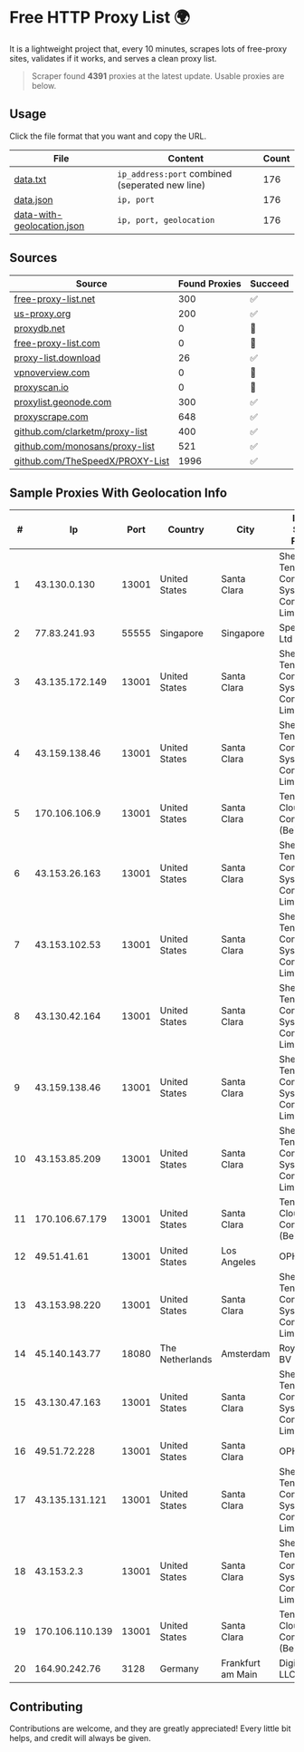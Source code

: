 
# Free HTTP Proxy List 🌍

It is a lightweight project that, every 10 minutes, scrapes lots of free-proxy sites, validates if it works, and serves a clean proxy list.


> Scraper found **4391** proxies at the latest update. Usable proxies are below.

## Usage

Click the file format that you want and copy the URL.


|File|Content|Count|
|----|-------|-----|
|[data.txt](https://raw.githubusercontent.com/themiralay/Proxy-List-World/master/data.txt)|`ip_address:port` combined (seperated new line)|176|
|[data.json](https://raw.githubusercontent.com/themiralay/Proxy-List-World/master/data.json)|`ip, port`|176|
|[data-with-geolocation.json](https://raw.githubusercontent.com/themiralay/Proxy-List-World/master/data-with-geolocation.json)|`ip, port, geolocation`|176|

## Sources

|Source|Found Proxies|Succeed|
|------|-------------|-------|
|[free-proxy-list.net](https://free-proxy-list.net)|300|✅|
|[us-proxy.org](https://www.us-proxy.org)|200|✅|
|[proxydb.net](http://proxydb.net)|0|🚫|
|[free-proxy-list.com](https://free-proxy-list.com/?page=&port=&type%5B%5D=http&type%5B%5D=https&up_time=0&search=Search)|0|🚫|
|[proxy-list.download](https://www.proxy-list.download/HTTP)|26|✅|
|[vpnoverview.com](https://vpnoverview.com/privacy/anonymous-browsing/free-proxy-servers)|0|🚫|
|[proxyscan.io](https://www.proxyscan.io)|0|🚫|
|[proxylist.geonode.com](https://proxylist.geonode.com/api/proxy-list?limit=300&page=1&sort_by=lastChecked&sort_type=desc&protocols=http,https)|300|✅|
|[proxyscrape.com](https://api.proxyscrape.com/v2/?request=displayproxies&protocol=http&timeout=10000&country=all&ssl=all&anonymity=all)|648|✅|
|[github.com/clarketm/proxy-list](https://raw.githubusercontent.com/clarketm/proxy-list/master/proxy-list-raw.txt)|400|✅|
|[github.com/monosans/proxy-list](https://raw.githubusercontent.com/monosans/proxy-list/main/proxies/http.txt)|521|✅|
|[github.com/TheSpeedX/PROXY-List](https://raw.githubusercontent.com/TheSpeedX/PROXY-List/master/http.txt)|1996|✅|


## Sample Proxies With Geolocation Info

|#|Ip|Port|Country|City|Internet Service Provider|
|-|--|----|-------|----|-------------------------|
|1|43.130.0.130|13001|United States|Santa Clara|Shenzhen Tencent Computer Systems Company Limited|
|2|77.83.241.93|55555|Singapore|Singapore|SpeedyPage Ltd|
|3|43.135.172.149|13001|United States|Santa Clara|Shenzhen Tencent Computer Systems Company Limited|
|4|43.159.138.46|13001|United States|Santa Clara|Shenzhen Tencent Computer Systems Company Limited|
|5|170.106.106.9|13001|United States|Santa Clara|Tencent Cloud Computing (Beijing) Co|
|6|43.153.26.163|13001|United States|Santa Clara|Shenzhen Tencent Computer Systems Company Limited|
|7|43.153.102.53|13001|United States|Santa Clara|Shenzhen Tencent Computer Systems Company Limited|
|8|43.130.42.164|13001|United States|Santa Clara|Shenzhen Tencent Computer Systems Company Limited|
|9|43.159.138.46|13001|United States|Santa Clara|Shenzhen Tencent Computer Systems Company Limited|
|10|43.153.85.209|13001|United States|Santa Clara|Shenzhen Tencent Computer Systems Company Limited|
|11|170.106.67.179|13001|United States|Santa Clara|Tencent Cloud Computing (Beijing) Co|
|12|49.51.41.61|13001|United States|Los Angeles|OPHL|
|13|43.153.98.220|13001|United States|Santa Clara|Shenzhen Tencent Computer Systems Company Limited|
|14|45.140.143.77|18080|The Netherlands|Amsterdam|RoyaleHosting BV|
|15|43.130.47.163|13001|United States|Santa Clara|Shenzhen Tencent Computer Systems Company Limited|
|16|49.51.72.228|13001|United States|Santa Clara|OPHL|
|17|43.135.131.121|13001|United States|Santa Clara|Shenzhen Tencent Computer Systems Company Limited|
|18|43.153.2.3|13001|United States|Santa Clara|Shenzhen Tencent Computer Systems Company Limited|
|19|170.106.110.139|13001|United States|Santa Clara|Tencent Cloud Computing (Beijing) Co|
|20|164.90.242.76|3128|Germany|Frankfurt am Main|DigitalOcean, LLC|



## Contributing

Contributions are welcome, and they are greatly appreciated! Every
little bit helps, and credit will always be given.

